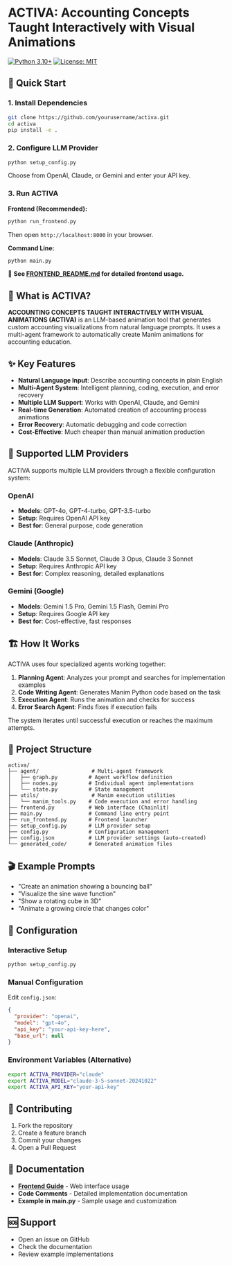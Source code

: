 # ACTIVA: Accounting Concepts Taught Interactively with Visual Animations

[![Python 3.10+](https://img.shields.io/badge/python-3.10+-blue.svg)](https://www.python.org/downloads/)
[![License: MIT](https://img.shields.io/badge/License-MIT-yellow.svg)](https://opensource.org/licenses/MIT)

## 🚀 Quick Start

### 1. Install Dependencies
```bash
git clone https://github.com/yourusername/activa.git
cd activa
pip install -e .
```

### 2. Configure LLM Provider
```bash
python setup_config.py
```
Choose from OpenAI, Claude, or Gemini and enter your API key.

### 3. Run ACTIVA
**Frontend (Recommended):**
```bash
python run_frontend.py
```
Then open `http://localhost:8000` in your browser.

**Command Line:**
```bash
python main.py
```

📖 **See [FRONTEND_README.md](FRONTEND_README.md) for detailed frontend usage.**

## 🎯 What is ACTIVA?

**ACCOUNTING CONCEPTS TAUGHT INTERACTIVELY WITH VISUAL ANIMATIONS (ACTIVA)** is an LLM-based animation tool that generates custom accounting visualizations from natural language prompts. It uses a multi-agent framework to automatically create Manim animations for accounting education.

## ✨ Key Features

- **Natural Language Input**: Describe accounting concepts in plain English
- **Multi-Agent System**: Intelligent planning, coding, execution, and error recovery
- **Multiple LLM Support**: Works with OpenAI, Claude, and Gemini
- **Real-time Generation**: Automated creation of accounting process animations
- **Error Recovery**: Automatic debugging and code correction
- **Cost-Effective**: Much cheaper than manual animation production

## 🤖 Supported LLM Providers

ACTIVA supports multiple LLM providers through a flexible configuration system:

### OpenAI
- **Models**: GPT-4o, GPT-4-turbo, GPT-3.5-turbo
- **Setup**: Requires OpenAI API key
- **Best for**: General purpose, code generation

### Claude (Anthropic)
- **Models**: Claude 3.5 Sonnet, Claude 3 Opus, Claude 3 Sonnet
- **Setup**: Requires Anthropic API key
- **Best for**: Complex reasoning, detailed explanations

### Gemini (Google)
- **Models**: Gemini 1.5 Pro, Gemini 1.5 Flash, Gemini Pro
- **Setup**: Requires Google API key
- **Best for**: Cost-effective, fast responses

## 🏗️ How It Works

ACTIVA uses four specialized agents working together:

1. **Planning Agent**: Analyzes your prompt and searches for implementation examples
2. **Code Writing Agent**: Generates Manim Python code based on the task
3. **Execution Agent**: Runs the animation and checks for success
4. **Error Search Agent**: Finds fixes if execution fails

The system iterates until successful execution or reaches the maximum attempts.

## 📁 Project Structure

```
activa/
├── agent/                 # Multi-agent framework
│   ├── graph.py          # Agent workflow definition
│   ├── nodes.py          # Individual agent implementations
│   └── state.py          # State management
├── utils/                 # Manim execution utilities
│   └── manim_tools.py    # Code execution and error handling
├── frontend.py           # Web interface (Chainlit)
├── main.py               # Command line entry point
├── run_frontend.py       # Frontend launcher
├── setup_config.py       # LLM provider setup
├── config.py             # Configuration management
├── config.json           # LLM provider settings (auto-created)
└── generated_code/       # Generated animation files
```

## 🎬 Example Prompts

- "Create an animation showing a bouncing ball"
- "Visualize the sine wave function"
- "Show a rotating cube in 3D"
- "Animate a growing circle that changes color"

## 🔧 Configuration

### Interactive Setup
```bash
python setup_config.py
```

### Manual Configuration
Edit `config.json`:
```json
{
  "provider": "openai",
  "model": "gpt-4o",
  "api_key": "your-api-key-here",
  "base_url": null
}
```

### Environment Variables (Alternative)
```bash
export ACTIVA_PROVIDER="claude"
export ACTIVA_MODEL="claude-3-5-sonnet-20241022"
export ACTIVA_API_KEY="your-api-key"
```

## 🤝 Contributing

1. Fork the repository
2. Create a feature branch
3. Commit your changes
4. Open a Pull Request

## 📖 Documentation

- **[Frontend Guide](FRONTEND_README.md)** - Web interface usage
- **Code Comments** - Detailed implementation documentation
- **Example in main.py** - Sample usage and customization

## 🆘 Support

- Open an issue on GitHub
- Check the documentation
- Review example implementations